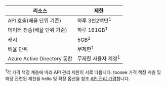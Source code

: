 | 리소스 | 제한 |
| --- | --- |
| API 호출(배율 단위 기준) |하루 3천2백만<sup>1</sup> |
| 데이터 전송(배율 단위 기준) |하루 161GB<sup>1</sup> |
| 캐시 |5GB<sup>1</sup> |
| 배율 단위 |무제한<sup>1</sup> |
| Azure Active Directory 통합 |무제한 사용자 계정<sup>1</sup> |

<sup>1</sup>각 가격 책정 계층에 따라 API 관리 제한이 서로 다릅니다. toosee 가격 책정 계층 및 해당 관련된 제한을 hello 및 확장 옵션을 참조 [API 관리 가격](https://azure.microsoft.com/pricing/details/api-management/)합니다.

